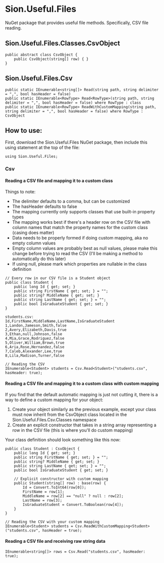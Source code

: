 # Sion.Useful.Files

NuGet package that provides useful file methods. Specifically, CSV file reading.

## Sion.Useful.Files.Classes.CsvObject 

```
public abstract class CsvObject {
	public CsvObject(string[] row) { }
}
```

## Sion.Useful.Files.Csv

```
public static IEnumerable<string[]> Read(string path, string delimiter = ",", bool hasHeader = false)
public static IEnumerable<RowType> Read<RowType>(string path, string delimiter = ",", bool hasHeader = false) where RowType : class
public static IEnumerable<RowType> ReadWithCustomMapping(string path, string delimiter = ",", bool hasHeader = false) where RowType : CsvObject
```

## How to use:

First, download the Sion.Useful.Files NuGet package, then include this using statement at the top of the file:

```
using Sion.Useful.Files;
```

### Csv

#### Reading a CSV file and mapping it to a custom class

Things to note: 

- The delimiter defaults to a comma, but can be customized
- The hasHeader defaults to false
- The mapping currently only supports classes that use built-in property types
- The mapping works best if there's a header row on the CSV file with column names that match the property names for the custom class (casing does matter)
- Data needs to be properly formed if doing custom mapping, aka no empty column values
- Empty column values are probably best as null values, please make this change before trying to read the CSV (I'll be making a method to automatically do this later)
- If using null, please mark which properties are nullable in the class definition

```
// Every row in our CSV file is a Student object
public class Student {
	public long Id { get; set; }
	public string FirstName { get; set; } = "";
	public string? MiddleName { get; set; }
	public string LastName { get; set; } = "";
	public bool IsGraduateStudent { get; set; }
}
```

```
students.csv:
Id,FirstName,MiddleName,LastName,IsGraduateStudent
1,Landon,Jameson,Smith,false
2,Avery,Elizabeth,Davis,true
3,Ethan,null,Johnson,false
4,Mia,Grace,Rodriguez,false
5,Oliver,William,Brown,true
6,Aria,Rose,Hernandez,false
7,Caleb,Alexander,Lee,true
8,Lila,Madison,Turner,false
```

```
// Reading the CSV
IEnumerable<Student> students = Csv.Read<Student>("students.csv", hasHeader: true);
```

#### Reading a CSV file and mapping it to a custom class with custom mapping

If you find that the default automatic mapping is just not cutting it, there is a way to define a custom mapping for your object:

1. Create your object similarly as the previous example, except your class must now inherit from the CsvObject class located in the Sion.Useful.Files.Csv.Classes namespace
2. Create an explicit constructor that takes in a string array representing a row in the CSV file (this is where you'll do custom mapping)

Your class definition should look something like this now:

```
public class Student : CsvObject {
	public long Id { get; set; }
	public string FirstName { get; set; } = "";
	public string? MiddleName { get; set; }
	public string LastName { get; set; } = "";
	public bool IsGraduateStudent { get; set; }
	
	// Explicit constructor with custom mapping
	public Student(string[] row) : base(row) {
		Id = Convert.ToInt64(row[0]);
		FirstName = row[1];
		MiddleName = row[2] == "null" ? null : row[2];
		LastName = row[3];
		IsGraduateStudent = Convert.ToBoolean(row[4]);
	}
}
```

```
// Reading the CSV with your custom mapping
IEnumerable<Student> students = Csv.ReadWithCustomMapping<Student>("students.csv", hasHeader = true);
```

#### Reading a CSV file and receiving raw string data

```
IEnumerable<string[]> rows = Csv.Read("students.csv", hasHeader: true);
```
